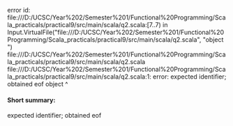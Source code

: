 error id: file:///D:/UCSC/Year%202/Semester%201/Functional%20Programming/Scala_practicals/practical9/src/main/scala/q2.scala:[7..7) in Input.VirtualFile("file:///D:/UCSC/Year%202/Semester%201/Functional%20Programming/Scala_practicals/practical9/src/main/scala/q2.scala", "object ")
file:///D:/UCSC/Year%202/Semester%201/Functional%20Programming/Scala_practicals/practical9/src/main/scala/q2.scala
file:///D:/UCSC/Year%202/Semester%201/Functional%20Programming/Scala_practicals/practical9/src/main/scala/q2.scala:1: error: expected identifier; obtained eof
object 
       ^
#### Short summary: 

expected identifier; obtained eof